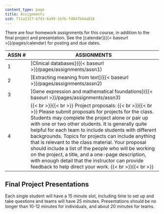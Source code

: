 ```yaml
---
content_type: page
title: Assignments
uid: f11a2317-b743-6a99-1bfb-fd047b44a018
---
```


There are four homework assignments for this course, in addition to the final project and presentation. See the [calendar]({{< baseurl >}}/pages/calendar) for posting and due dates.

| ASSN # | ASSIGNMENTS |
| --- | --- |
| 1 | [Clinical databases]({{< baseurl >}}/pages/assignments/assn1) |
| 2 | [Extracting meaning from text]({{< baseurl >}}/pages/assignments/assn2) |
| 3 | [Gene expression and mathematical foundations]({{< baseurl >}}/pages/assignments/assn3) |
| 4 |  {{< br >}}{{< br >}} Project proposals: {{< br >}}{{< br >}} Please submit proposals for projects for the class. Students may complete the project alone or pair up with one or two other students. It is generally quite helpful for each team to include students with different backgrounds. Topics for projects can include anything that is relevant to the class material. Your proposal should include a list of the people who will be working on the project, a title, and a one-page description, with enough detail that the instructor can provide feedback to help direct your work. {{< br >}}{{< br >}}  

Final Project Presentations
---------------------------

Each single student will have a 15 minute slot, including time to set up and take questions and teams will have 25 minutes. Presentations should be no longer than 10-12 minutes for individuals, and about 20 minutes for teams.